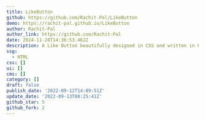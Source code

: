 ```yaml
---
title: LikeButton
github: https://github.com/Rachit-Pal/LikeButton
demo: https://rachit-pal.github.io/LikeButton
author: Rachit-Pal
author_link: https://github.com/Rachit-Pal
date: 2024-11-28T14:36:53.462Z
description: A Like Button beautifully designed in CSS and written in HTML
ssg:
  - HTML
css: []
ui: []
cms: []
category: []
draft: false
publish_date: '2022-09-12T14:09:51Z'
update_date: '2022-09-13T08:25:41Z'
github_star: 5
github_fork: 2
---
```

